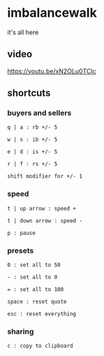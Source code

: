 # imbalancewalk

it's all here


## video

https://youtu.be/xN2OLu0TClc


## shortcuts

### buyers and sellers
```
q | a : rb +/- 5

w | s : ib +/- 5

e | d : is +/- 5

r | f : rs +/- 5

shift modifier for +/- 1
```

### speed
```
t | up arrow : speed +

t | down arrow : speed -

p : pause
```

### presets
```
0 : set all to 50

- : set all to 0

= : set all to 100

space : reset quote

esc : reset everything
```

### sharing
```
c : copy to clipboard
```

